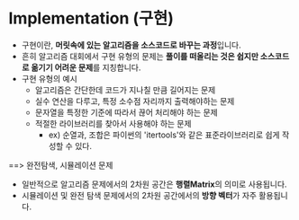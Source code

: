 # Implementation (구현)

- 구현이란, **머릿속에 있는 알고리즘을 소스코드로 바꾸는 과정**입니다.
- 흔히 알고리즘 대회에서 구현 유형의 문제는 **풀이를 떠올리는 것은 쉽지만 소스코드로 옮기기 어려운 문제**를 지칭합니다.
- 구현 유형의 예시
    - 알고리즘은 간단한데 코드가 지나칠 만큼 길어지는 문제
    - 실수 연산을 다루고, 특정 소수점 자리까지 출력해야하는 문제
    - 문자열을 특정한 기준에 따라서 끊어 처리해야 하는 문제
    - 적절한 라이브러리를 찾아서 사용해야 하는 문제
        - ex) 순열과, 조합은 파이썬의 'itertools'와 같은 표준라이브러리로 쉽게 작성할 수 있다.

==> 완전탐색, 시뮬레이션 문제

- 일반적으로 알고리즘 문제에서의 2차원 공간은 **행렬Matrix**의 의미로 사용됩니다.
- 시뮬레이션 및 완전 탐색 문제에서의 2차원 공간에서의 **방향 벡터**가 자주 활용됩니다.



